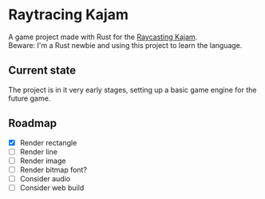 # Raytracing Kajam

A game project made with Rust for the [Raycasting Kajam](https://alakajam.com/9th-kajam).  
Beware: I'm a Rust newbie and using this project to learn the language.

## Current state

The project is in it very early stages, setting up a basic game engine for the future game.

## Roadmap

- [x] Render rectangle
- [ ] Render line
- [ ] Render image
- [ ] Render bitmap font?
- [ ] Consider audio
- [ ] Consider web build

